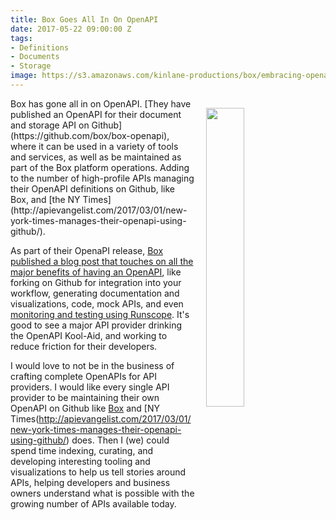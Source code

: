 ```yaml
---
title: Box Goes All In On OpenAPI
date: 2017-05-22 09:00:00 Z
tags:
- Definitions
- Documents
- Storage
image: https://s3.amazonaws.com/kinlane-productions/box/embracing-openapi-at-box
---
```


<p><img style="padding: 15px;" src="https://s3.amazonaws.com/kinlane-productions/box/embracing-openapi-at-box.png" align="right" width="35%" /></p>Box has gone all in on OpenAPI. [They have published an OpenAPI for their document and storage API on Github](https://github.com/box/box-openapi), where it can be used in a variety of tools and services, as well as be maintained as part of the Box platform operations. Adding to the number of high-profile APIs managing their OpenAPI definitions on Github, like Box, and [the NY Times](http://apievangelist.com/2017/03/01/new-york-times-manages-their-openapi-using-github/).

As part of their OpenaPI release, [Box published a blog post that touches on all the major benefits of having an OpenAPI](https://medium.com/box-developer-blog/embracing-openapi-swagger-at-box-3e9239a57db6), like forking on Github for integration into your workflow, generating documentation and visualizations, code, mock APIs, and even [monitoring and testing using Runscope](https://www.runscope.com/). It's good to see a major API provider drinking the OpenAPI Kool-Aid, and working to reduce friction for their developers.

I would love to not be in the business of crafting complete OpenAPIs for API providers. I would like every single API provider to be maintaining their own OpenAPI on Github like [Box](https://github.com/box/box-openapi) and [NY Times(http://apievangelist.com/2017/03/01/new-york-times-manages-their-openapi-using-github/) does. Then I (we) could spend time indexing, curating, and developing interesting tooling and visualizations to help us tell stories around APIs, helping developers and business owners understand what is possible with the growing number of APIs available today.